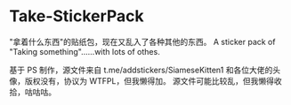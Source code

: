 ﻿# Take-StickerPack
"拿着什么东西"的贴纸包，现在又乱入了各种其他的东西。
A sticker pack of "Taking something"......with lots of othes.

基于 PS 制作，源文件来自 t.me/addstickers/SiameseKitten1 和各位大佬的头像，版权没有，协议为 WTFPL，但我懒得加。
源文件可能比较乱，但我懒得收拾，咕咕咕。
